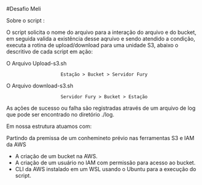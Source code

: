 #Desafio Meli

Sobre o script :

O script solicita o nome do arquivo para a interação do arquivo e do bucket, em seguida valida a existência desse aqruivo e sendo atendido a condição, executa a rotina de upload/download para uma unidade S3, abaixo o descritivo de cada script em ação:

O Arquivo Upload-s3.sh

						Estação > Bucket > Servidor Fury


O Arquivo download-s3.sh

						Servidor Fury > Bucket > Estação


As ações de sucesso ou falha são registradas através de um arquivo de log que pode ser encontrado no diretório ./log.

Em nossa estrutura atuamos com:

Partindo da premissa de um conhemineto prévio nas ferramentas S3 e IAM da AWS
- A criação de um bucket na AWS.
- A criação de um usuário no IAM com permissão para acesso ao bucket.
- CLI da AWS instalado em um WSL usando o Ubuntu para a execução do script.

